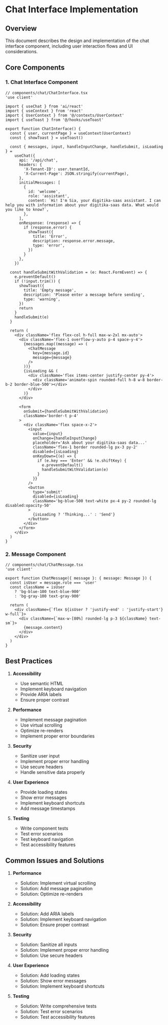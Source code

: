# Chat Interface Implementation

## Overview

This document describes the design and implementation of the chat interface component, including user interaction flows and UI considerations.

## Core Components

### 1. Chat Interface Component

```tsx
// components/chat/ChatInterface.tsx
'use client'

import { useChat } from 'ai/react'
import { useContext } from 'react'
import { UserContext } from '@/contexts/UserContext'
import { useToast } from '@/hooks/useToast'

export function ChatInterface() {
  const { user, currentPage } = useContext(UserContext)
  const { showToast } = useToast()

  const { messages, input, handleInputChange, handleSubmit, isLoading } =
    useChat({
      api: '/api/chat',
      headers: {
        'X-Tenant-ID': user.tenantId,
        'X-Current-Page': JSON.stringify(currentPage),
      },
      initialMessages: [
        {
          id: 'welcome',
          role: 'assistant',
          content: `Hi! I'm Sia, your digitika-saas assistant. I can help you with information about your digitika-saas data. What would you like to know?`,
        },
      ],
      onResponse: (response) => {
        if (response.error) {
          showToast({
            title: 'Error',
            description: response.error.message,
            type: 'error',
          })
        }
      },
    })

  const handleSubmitWithValidation = (e: React.FormEvent) => {
    e.preventDefault()
    if (!input.trim()) {
      showToast({
        title: 'Empty message',
        description: 'Please enter a message before sending',
        type: 'warning',
      })
      return
    }
    handleSubmit(e)
  }

  return (
    <div className='flex flex-col h-full max-w-2xl mx-auto'>
      <div className='flex-1 overflow-y-auto p-4 space-y-4'>
        {messages.map((message) => (
          <ChatMessage
            key={message.id}
            message={message}
          />
        ))}
        {isLoading && (
          <div className='flex items-center justify-center py-4'>
            <div className='animate-spin rounded-full h-8 w-8 border-b-2 border-blue-500'></div>
          </div>
        )}
      </div>

      <form
        onSubmit={handleSubmitWithValidation}
        className='border-t p-4'
      >
        <div className='flex space-x-2'>
          <input
            value={input}
            onChange={handleInputChange}
            placeholder='Ask about your digitika-saas data...'
            className='flex-1 border rounded-lg px-3 py-2'
            disabled={isLoading}
            onKeyDown={(e) => {
              if (e.key === 'Enter' && !e.shiftKey) {
                e.preventDefault()
                handleSubmitWithValidation(e)
              }
            }}
          />
          <button
            type='submit'
            disabled={isLoading}
            className='bg-blue-500 text-white px-4 py-2 rounded-lg disabled:opacity-50'
          >
            {isLoading ? 'Thinking...' : 'Send'}
          </button>
        </div>
      </form>
    </div>
  )
}
```

### 2. Message Component

```tsx
// components/chat/ChatMessage.tsx
'use client'

export function ChatMessage({ message }: { message: Message }) {
  const isUser = message.role === 'user'
  const className = isUser
    ? 'bg-blue-100 text-blue-900'
    : 'bg-gray-100 text-gray-900'

  return (
    <div className={`flex ${isUser ? 'justify-end' : 'justify-start'} w-full`}>
      <div className={`max-w-[80%] rounded-lg p-3 ${className} text-sm`}>
        {message.content}
      </div>
    </div>
  )
}
```

## Best Practices

1. **Accessibility**

   - Use semantic HTML
   - Implement keyboard navigation
   - Provide ARIA labels
   - Ensure proper contrast

2. **Performance**

   - Implement message pagination
   - Use virtual scrolling
   - Optimize re-renders
   - Implement proper error boundaries

3. **Security**

   - Sanitize user input
   - Implement proper error handling
   - Use secure headers
   - Handle sensitive data properly

4. **User Experience**

   - Provide loading states
   - Show error messages
   - Implement keyboard shortcuts
   - Add message timestamps

5. **Testing**
   - Write component tests
   - Test error scenarios
   - Test keyboard navigation
   - Test accessibility features

## Common Issues and Solutions

1. **Performance**

   - Solution: Implement virtual scrolling
   - Solution: Add message pagination
   - Solution: Optimize re-renders

2. **Accessibility**

   - Solution: Add ARIA labels
   - Solution: Implement keyboard navigation
   - Solution: Ensure proper contrast

3. **Security**

   - Solution: Sanitize all inputs
   - Solution: Implement proper error handling
   - Solution: Use secure headers

4. **User Experience**

   - Solution: Add loading states
   - Solution: Show error messages
   - Solution: Implement keyboard shortcuts

5. **Testing**
   - Solution: Write comprehensive tests
   - Solution: Test error scenarios
   - Solution: Test accessibility features
